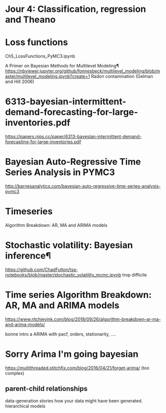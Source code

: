 # Jour 4: Classification, regression and Theano


# Loss functions
Ch5_LossFunctions_PyMC3.ipynb




A Primer on Bayesian Methods for Multilevel Modeling¶
https://nbviewer.jupyter.org/github/fonnesbeck/multilevel_modeling/blob/master/multilevel_modeling.ipynb?create=1
Radon contamination (Gelman and Hill 2006)

# 6313-bayesian-intermittent-demand-forecasting-for-large-inventories.pdf
https://papers.nips.cc/paper/6313-bayesian-intermittent-demand-forecasting-for-large-inventories.pdf

# Bayesian Auto-Regressive Time Series Analysis in PYMC3
http://barnesanalytics.com/bayesian-auto-regressive-time-series-analysis-pymc3

# Timeseries
Algorithm Breakdown: AR, MA and ARIMA models

# Stochastic volatility: Bayesian inference¶
https://github.com/ChadFulton/tsa-notebooks/blob/master/stochastic_volatility_mcmc.ipynb
trop difficile

# Time series Algorithm Breakdown: AR, MA and ARIMA models
https://www.ritchievink.com/blog/2018/09/26/algorithm-breakdown-ar-ma-and-arima-models/

bonne intro a ARIMA with pacf, orders, stationarity, ....

# Sorry Arima I'm going bayesian
https://multithreaded.stitchfix.com/blog/2016/04/21/forget-arima/
(too complex)


## parent-child relationships
data-generation stories
how your data might have been generated.
hierarchical models
